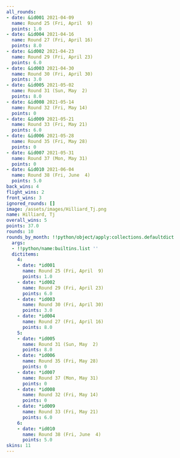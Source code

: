 ```yaml
---
all_rounds:
- date: &id001 2021-04-09
  name: Round 25 (Fri, April  9)
  points: 1.0
- date: &id004 2021-04-16
  name: Round 27 (Fri, April 16)
  points: 8.0
- date: &id002 2021-04-23
  name: Round 29 (Fri, April 23)
  points: 6.0
- date: &id003 2021-04-30
  name: Round 30 (Fri, April 30)
  points: 3.0
- date: &id005 2021-05-02
  name: Round 31 (Sun, May  2)
  points: 8.0
- date: &id008 2021-05-14
  name: Round 32 (Fri, May 14)
  points: 0
- date: &id009 2021-05-21
  name: Round 33 (Fri, May 21)
  points: 6.0
- date: &id006 2021-05-28
  name: Round 35 (Fri, May 28)
  points: 0
- date: &id007 2021-05-31
  name: Round 37 (Mon, May 31)
  points: 0
- date: &id010 2021-06-04
  name: Round 38 (Fri, June  4)
  points: 5.0
back_wins: 4
flight_wins: 2
front_wins: 3
ignored_rounds: []
image: /assets/images/Hilliard_Tj.png
name: Hilliard, Tj
overall_wins: 5
points: 37.0
rounds: 10
rounds_by_month: !!python/object/apply:collections.defaultdict
  args:
  - !!python/name:builtins.list ''
  dictitems:
    4:
    - date: *id001
      name: Round 25 (Fri, April  9)
      points: 1.0
    - date: *id002
      name: Round 29 (Fri, April 23)
      points: 6.0
    - date: *id003
      name: Round 30 (Fri, April 30)
      points: 3.0
    - date: *id004
      name: Round 27 (Fri, April 16)
      points: 8.0
    5:
    - date: *id005
      name: Round 31 (Sun, May  2)
      points: 8.0
    - date: *id006
      name: Round 35 (Fri, May 28)
      points: 0
    - date: *id007
      name: Round 37 (Mon, May 31)
      points: 0
    - date: *id008
      name: Round 32 (Fri, May 14)
      points: 0
    - date: *id009
      name: Round 33 (Fri, May 21)
      points: 6.0
    6:
    - date: *id010
      name: Round 38 (Fri, June  4)
      points: 5.0
skins: 11
---
```

